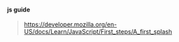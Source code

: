#### js guide
> https://developer.mozilla.org/en-US/docs/Learn/JavaScript/First_steps/A_first_splash
